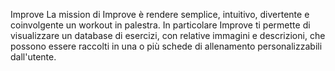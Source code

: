 Improve
La mission di Improve è rendere semplice, intuitivo, divertente e coinvolgente un workout in palestra.
In particolare Improve ti permette di visualizzare un database di esercizi, con relative immagini e descrizioni, che possono essere raccolti in una o più schede di allenamento personalizzabili dall'utente.